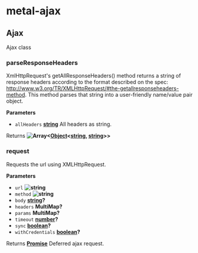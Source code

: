 # metal-ajax

<!-- Generated by documentation.js. Update this documentation by updating the source code. -->

## Ajax

Ajax class

### parseResponseHeaders

XmlHttpRequest's getAllResponseHeaders() method returns a string of
response headers according to the format described on the spec:
<http://www.w3.org/TR/XMLHttpRequest/#the-getallresponseheaders-method>.
This method parses that string into a user-friendly name/value pair
object.

**Parameters**

-   `allHeaders` **[string](https://developer.mozilla.org/en-US/docs/Web/JavaScript/Reference/Global_Objects/String)** All headers as string.

Returns **![Array](https://developer.mozilla.org/en-US/docs/Web/JavaScript/Reference/Global_Objects/Array)&lt;[Object](https://developer.mozilla.org/en-US/docs/Web/JavaScript/Reference/Global_Objects/Object)&lt;[string](https://developer.mozilla.org/en-US/docs/Web/JavaScript/Reference/Global_Objects/String), [string](https://developer.mozilla.org/en-US/docs/Web/JavaScript/Reference/Global_Objects/String)>>** 

### request

Requests the url using XMLHttpRequest.

**Parameters**

-   `url` **![string](https://developer.mozilla.org/en-US/docs/Web/JavaScript/Reference/Global_Objects/String)** 
-   `method` **![string](https://developer.mozilla.org/en-US/docs/Web/JavaScript/Reference/Global_Objects/String)** 
-   `body` **[string](https://developer.mozilla.org/en-US/docs/Web/JavaScript/Reference/Global_Objects/String)?** 
-   `headers` **MultiMap?** 
-   `params` **MultiMap?** 
-   `timeout` **[number](https://developer.mozilla.org/en-US/docs/Web/JavaScript/Reference/Global_Objects/Number)?** 
-   `sync` **[boolean](https://developer.mozilla.org/en-US/docs/Web/JavaScript/Reference/Global_Objects/Boolean)?** 
-   `withCredentials` **[boolean](https://developer.mozilla.org/en-US/docs/Web/JavaScript/Reference/Global_Objects/Boolean)?** 

Returns **[Promise](https://developer.mozilla.org/en-US/docs/Web/JavaScript/Reference/Global_Objects/Promise)** Deferred ajax request.
